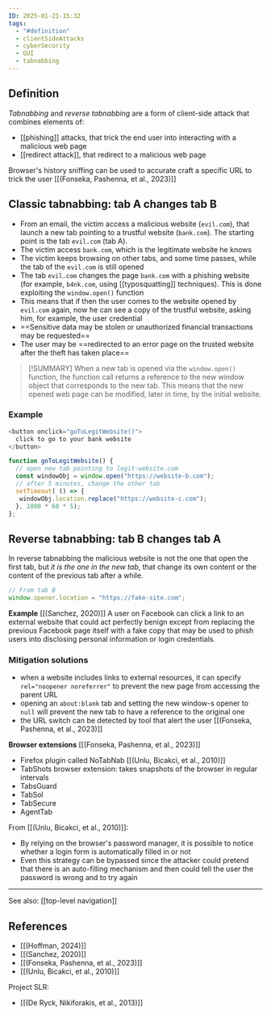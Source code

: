 ```yaml
---
ID: 2025-01-21-15:32
tags:
  - "#definition"
  - clientSideAttacks
  - cyberSecurity
  - GUI
  - tabnabbing
---
```

## Definition

*Tabnabbing* and *reverse tabnabbing* are a form of client-side attack that
combines elements of:
- [[phishing]] attacks, that trick the end user into interacting with a malicious web page
- [[redirect attack]], that redirect to a malicious web page

Browser's history sniffing can be used to accurate craft a specific URL to trick the user [[(Fonseka, Pashenna, et al., 2023)]]

## Classic tabnabbing: tab A changes tab B

- From an email, the victim access a malicious website (`evil.com`), that launch a new tab pointing to a trustful website (`bank.com`). The starting point is the tab `evil.com` (tab A).
- The victim access `bank.com`, which is the legitimate website he knows
- The victim keeps browsing on other tabs, and some time passes, while the tab of the `evil.com` is still opened
- The tab `evil.com` changes the page `bank.com` with a phishing website (for example, `b4nk.com`, using [[typosquatting]] techniques). This is done exploiting the `window.open()` function
- This means that if then the user comes to the website opened by `evil.com` again, now he can see a copy of the trustful website, asking him, for example, the user credential
- ==Sensitive data may be stolen or unauthorized financial transactions may be requested==
- The user may be ==redirected to an error page on the trusted website after the theft has taken place==

> [!SUMMARY]
> When a new tab is opened via the `window.open()` function, the function call returns a reference to the new window object that corresponds to the new tab. This means that the new opened web page can be modified, later in time, by the initial website.

### Example 

``` js
<button onclick="goToLegitWebsite()">
  click to go to your bank website
</button>

function goToLegitWebsite() {
  // open new tab pointing to legit-website.com
  const windowObj = window.open("https://website-b.com");
  // after 5 minutes, change the other tab 
  setTimeout( () => {
   windowObj.location.replace("https://website-c.com");
  }, 1000 * 60 * 5);
};
```

## Reverse tabnabbing: tab B changes tab A

In reverse tabnabbing the malicious website is not the one that open the first tab, but *it is the one in the new tab*, that change its own content or the content of the previous tab after a while.

```js
// From tab B
window.opener.location = "https://fake-site.com";
```

**Example**  [[(Sanchez, 2020)]]
A user on Facebook can click a link to an external website that could act perfectly benign except from replacing the previous Facebook page itself with a fake copy that may be used to phish users into disclosing personal information or login credentials.

### Mitigation solutions

- when a website includes links to external resources, it can specify `rel="noopener noreferrer"` to prevent the new page from accessing the parent URL
- opening an `about:blank` tab  and setting the new window-s opener to `null` will prevent the new tab to have a reference to the original one
- the URL switch can be detected by tool that alert the user [[(Fonseka, Pashenna, et al., 2023)]]

**Browser extensions** [[(Fonseka, Pashenna, et al., 2023)]]
- Firefox plugin called NoTabNab [[(Unlu, Bicakci, et al., 2010)]]
- TabShots browser extension: takes snapshots of the browser in regular intervals
- TabsGuard
- TabSol
- TabSecure
- AgentTab

From [[(Unlu, Bicakci, et al., 2010)]]:
- By relying on the browser's password manager, it is possible to notice whether a login form is automatically filled in or not
- Even this strategy can be bypassed since the attacker could pretend that there is an auto-filling mechanism and then could tell the user the password is wrong and to try again

---

See also: [[top-level navigation]]
## References
- [[(Hoffman, 2024)]]
- [[(Sanchez, 2020)]]
- [[(Fonseka, Pashenna, et al., 2023)]]
- [[(Unlu, Bicakci, et al., 2010)]]

Project SLR:
- [[(De Ryck, Nikiforakis, et al., 2013)]]
